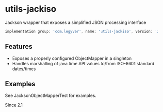 # utils-jackiso
Jackson wrapper that exposes a simplified JSON processing interface

```groovy
implementation group: 'com.legyver', name: 'utils-jackiso', version: '3.4.0'
```
## Features
- Exposes a properly configured ObjectMapper in a singleton
- Handles marshalling of java.time API values to/from ISO-8601 standard dates/times

## Examples
See JacksonObjectMapperTest for examples.


Since 2.1